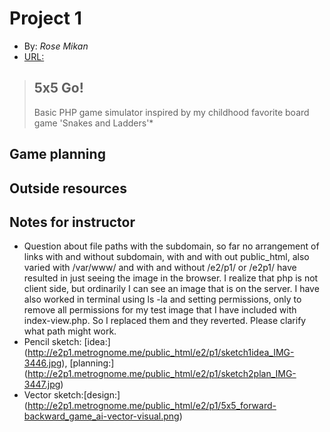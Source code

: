 # Project 1 
+ By: *Rose Mikan*
+ [URL:](http://e2p1.metrognome.me)
> ## 5x5 Go!
> Basic PHP game simulator inspired by my childhood favorite board game 'Snakes and Ladders'*

## Game planning

## Outside resources

## Notes for instructor
- Question about file paths with the subdomain, so far no arrangement of links with and without subdomain, with and with out public_html, also varied with /var/www/ and with and without /e2/p1/ or /e2p1/ have resulted in just seeing the image in the browser. I realize that php is not client side, but ordinarily I can see an image that is on the server.
I have also worked in terminal using ls -la and setting permissions, only to remove all permissions for my test image that I have included with index-view.php. So I replaced them and they reverted. 
Please clarify what path might work. 
- Pencil sketch: [idea:] (http://e2p1.metrognome.me/public_html/e2/p1/sketch1idea_IMG-3446.jpg), [planning:] (http://e2p1.metrognome.me/public_html/e2/p1/sketch2plan_IMG-3447.jpg)
- Vector sketch:[design:] (http://e2p1.metrognome.me/public_html/e2/p1/5x5_forward-backward_game_ai-vector-visual.png)